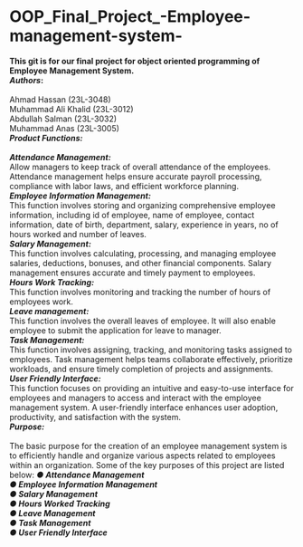# OOP_Final_Project_-Employee-management-system-
**This git is for our final project for object oriented programming of Employee Management System.**
<br>
**_Authors_:**<br><br> Ahmad Hassan (23L-3048)
<br>Muhammad Ali Khalid (23L-3012)<br>Abdullah Salman (23L-3032) <br> Muhammad Anas (23L-3005)<br>
**_Product Functions:_**<br><br>
**_Attendance Management:_**<br>
Allow managers to keep track of overall attendance of the employees. Attendance management helps ensure accurate payroll processing, compliance with labor laws, and efficient workforce planning.<br>
**_Employee Information Management:_**<br> This function involves storing and organizing comprehensive employee information, including id of employee, name of employee, contact information, date of birth, department, salary, experience in years, no of hours worked and number of leaves.
<br>**_Salary Management:_**<br>
This function involves calculating, processing, and managing employee salaries, deductions, bonuses, and other financial components. Salary management ensures accurate and timely payment to employees.
<br>**_Hours Work Tracking:_**<br>
This function involves monitoring and tracking the number of hours of employees work. 
<br>**_Leave management:_**<br>
This function involves the overall leaves of employee. It will also enable employee to submit the application for leave to manager.
<br>**_Task Management:_**<br>
This function involves assigning, tracking, and monitoring tasks assigned to employees. Task management helps teams collaborate effectively, prioritize workloads, and ensure timely completion of projects and assignments.
<br>**_User Friendly Interface:_**<br>
This function focuses on providing an intuitive and easy-to-use interface for employees and managers to access and interact with the employee management system. A user-friendly interface enhances user adoption, productivity, and satisfaction with the system.
<br>
**_Purpose:_**<br><br>
The basic purpose for the creation of an employee management system is to efficiently handle and organize various aspects related to employees within an organization. Some of the key purposes of this project are listed below:
**_● Attendance Management_<br>**
**_● Employee Information Management_<br>** 
**_● Salary Management_<br>** 
**_● Hours Worked Tracking_<br>** 
**_● Leave Management_<br>** 
**_● Task Management_<br>** 
**_● User Friendly Interface_<br>**


